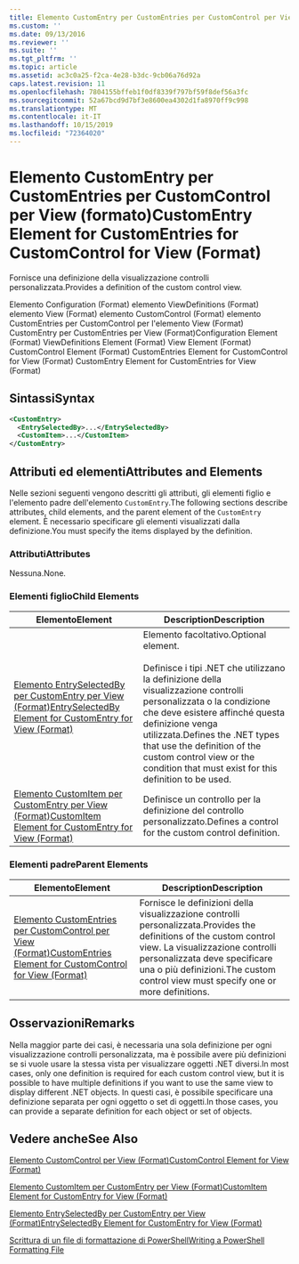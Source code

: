 ```yaml
---
title: Elemento CustomEntry per CustomEntries per CustomControl per View (Format) | Microsoft Docs
ms.custom: ''
ms.date: 09/13/2016
ms.reviewer: ''
ms.suite: ''
ms.tgt_pltfrm: ''
ms.topic: article
ms.assetid: ac3c0a25-f2ca-4e28-b3dc-9cb06a76d92a
caps.latest.revision: 11
ms.openlocfilehash: 7804155bffeb1f0df8339f797bf59f8def56a3fc
ms.sourcegitcommit: 52a67bcd9d7bf3e8600ea4302d1fa8970ff9c998
ms.translationtype: MT
ms.contentlocale: it-IT
ms.lasthandoff: 10/15/2019
ms.locfileid: "72364020"
---
```

# <a name="customentry-element-for-customentries-for-customcontrol-for-view-format"></a><span data-ttu-id="1be24-102">Elemento CustomEntry per CustomEntries per CustomControl per View (formato)</span><span class="sxs-lookup"><span data-stu-id="1be24-102">CustomEntry Element for CustomEntries for CustomControl for View (Format)</span></span>

<span data-ttu-id="1be24-103">Fornisce una definizione della visualizzazione controlli personalizzata.</span><span class="sxs-lookup"><span data-stu-id="1be24-103">Provides a definition of the custom control view.</span></span>

<span data-ttu-id="1be24-104">Elemento Configuration (Format) elemento ViewDefinitions (Format) elemento View (Format) elemento CustomControl (Format) elemento CustomEntries per CustomControl per l'elemento View (Format) CustomEntry per CustomEntries per View (Format)</span><span class="sxs-lookup"><span data-stu-id="1be24-104">Configuration Element (Format) ViewDefinitions Element (Format) View Element (Format) CustomControl Element (Format) CustomEntries Element for CustomControl for View (Format) CustomEntry Element for CustomEntries for View (Format)</span></span>

## <a name="syntax"></a><span data-ttu-id="1be24-105">Sintassi</span><span class="sxs-lookup"><span data-stu-id="1be24-105">Syntax</span></span>

```xml
<CustomEntry>
  <EntrySelectedBy>...</EntrySelectedBy>
  <CustomItem>...</CustomItem>
</CustomEntry>
```

## <a name="attributes-and-elements"></a><span data-ttu-id="1be24-106">Attributi ed elementi</span><span class="sxs-lookup"><span data-stu-id="1be24-106">Attributes and Elements</span></span>

<span data-ttu-id="1be24-107">Nelle sezioni seguenti vengono descritti gli attributi, gli elementi figlio e l'elemento padre dell'elemento `CustomEntry`.</span><span class="sxs-lookup"><span data-stu-id="1be24-107">The following sections describe attributes, child elements, and the parent element of the `CustomEntry` element.</span></span> <span data-ttu-id="1be24-108">È necessario specificare gli elementi visualizzati dalla definizione.</span><span class="sxs-lookup"><span data-stu-id="1be24-108">You must specify the items displayed by the definition.</span></span>

### <a name="attributes"></a><span data-ttu-id="1be24-109">Attributi</span><span class="sxs-lookup"><span data-stu-id="1be24-109">Attributes</span></span>

<span data-ttu-id="1be24-110">Nessuna.</span><span class="sxs-lookup"><span data-stu-id="1be24-110">None.</span></span>

### <a name="child-elements"></a><span data-ttu-id="1be24-111">Elementi figlio</span><span class="sxs-lookup"><span data-stu-id="1be24-111">Child Elements</span></span>

|<span data-ttu-id="1be24-112">Elemento</span><span class="sxs-lookup"><span data-stu-id="1be24-112">Element</span></span>|<span data-ttu-id="1be24-113">Description</span><span class="sxs-lookup"><span data-stu-id="1be24-113">Description</span></span>|
|-------------|-----------------|
|[<span data-ttu-id="1be24-114">Elemento EntrySelectedBy per CustomEntry per View (Format)</span><span class="sxs-lookup"><span data-stu-id="1be24-114">EntrySelectedBy Element for CustomEntry for View (Format)</span></span>](./entryselectedby-element-for-customentry-for-customcontrol-for-view-format.md)|<span data-ttu-id="1be24-115">Elemento facoltativo.</span><span class="sxs-lookup"><span data-stu-id="1be24-115">Optional element.</span></span><br /><br /> <span data-ttu-id="1be24-116">Definisce i tipi .NET che utilizzano la definizione della visualizzazione controlli personalizzata o la condizione che deve esistere affinché questa definizione venga utilizzata.</span><span class="sxs-lookup"><span data-stu-id="1be24-116">Defines the .NET types that use the definition of the custom control view or the condition that must exist for this definition to be used.</span></span>|
|[<span data-ttu-id="1be24-117">Elemento CustomItem per CustomEntry per View (Format)</span><span class="sxs-lookup"><span data-stu-id="1be24-117">CustomItem Element for CustomEntry for View (Format)</span></span>](./customitem-element-for-customentry-for-customcontrol-for-view-format.md)|<span data-ttu-id="1be24-118">Definisce un controllo per la definizione del controllo personalizzato.</span><span class="sxs-lookup"><span data-stu-id="1be24-118">Defines a control for the custom control definition.</span></span>|

### <a name="parent-elements"></a><span data-ttu-id="1be24-119">Elementi padre</span><span class="sxs-lookup"><span data-stu-id="1be24-119">Parent Elements</span></span>

|<span data-ttu-id="1be24-120">Elemento</span><span class="sxs-lookup"><span data-stu-id="1be24-120">Element</span></span>|<span data-ttu-id="1be24-121">Description</span><span class="sxs-lookup"><span data-stu-id="1be24-121">Description</span></span>|
|-------------|-----------------|
|[<span data-ttu-id="1be24-122">Elemento CustomEntries per CustomControl per View (Format)</span><span class="sxs-lookup"><span data-stu-id="1be24-122">CustomEntries Element for CustomControl for View (Format)</span></span>](./customentries-element-for-customcontrol-for-view-format.md)|<span data-ttu-id="1be24-123">Fornisce le definizioni della visualizzazione controlli personalizzata.</span><span class="sxs-lookup"><span data-stu-id="1be24-123">Provides the definitions of the custom control view.</span></span> <span data-ttu-id="1be24-124">La visualizzazione controlli personalizzata deve specificare una o più definizioni.</span><span class="sxs-lookup"><span data-stu-id="1be24-124">The custom control view must specify one or more definitions.</span></span>|

## <a name="remarks"></a><span data-ttu-id="1be24-125">Osservazioni</span><span class="sxs-lookup"><span data-stu-id="1be24-125">Remarks</span></span>

<span data-ttu-id="1be24-126">Nella maggior parte dei casi, è necessaria una sola definizione per ogni visualizzazione controlli personalizzata, ma è possibile avere più definizioni se si vuole usare la stessa vista per visualizzare oggetti .NET diversi.</span><span class="sxs-lookup"><span data-stu-id="1be24-126">In most cases, only one definition is required for each custom control view, but it is possible to have multiple definitions if you want to use the same view to display different .NET objects.</span></span> <span data-ttu-id="1be24-127">In questi casi, è possibile specificare una definizione separata per ogni oggetto o set di oggetti.</span><span class="sxs-lookup"><span data-stu-id="1be24-127">In those cases, you can provide a separate definition for each object or set of objects.</span></span>

## <a name="see-also"></a><span data-ttu-id="1be24-128">Vedere anche</span><span class="sxs-lookup"><span data-stu-id="1be24-128">See Also</span></span>

[<span data-ttu-id="1be24-129">Elemento CustomControl per View (Format)</span><span class="sxs-lookup"><span data-stu-id="1be24-129">CustomControl Element for View (Format)</span></span>](./customcontrol-element-for-view-format.md)

[<span data-ttu-id="1be24-130">Elemento CustomItem per CustomEntry per View (Format)</span><span class="sxs-lookup"><span data-stu-id="1be24-130">CustomItem Element for CustomEntry for View (Format)</span></span>](./customitem-element-for-customentry-for-customcontrol-for-view-format.md)

[<span data-ttu-id="1be24-131">Elemento EntrySelectedBy per CustomEntry per View (Format)</span><span class="sxs-lookup"><span data-stu-id="1be24-131">EntrySelectedBy Element for CustomEntry for View (Format)</span></span>](./entryselectedby-element-for-customentry-for-customcontrol-for-view-format.md)

[<span data-ttu-id="1be24-132">Scrittura di un file di formattazione di PowerShell</span><span class="sxs-lookup"><span data-stu-id="1be24-132">Writing a PowerShell Formatting File</span></span>](./writing-a-powershell-formatting-file.md)
